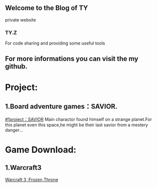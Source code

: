 ## Welcome to the Blog of TY

private website

### TY.Z

For code sharing and providing some useful tools

For more informations you can visit the my github.
-----

Project:
=======



1.Board adventure games：SAVIOR.
----
[#1project：SAVIOR](https://github.com/tttt2342/SAVIOR)
Main charactor found himself on a strange planet.For this planet even this space,he might be their last savior from a mestery danger...




Game Download:
=======


1.Warcraft3
----
[Warcraft 3 :Frozen Throne](https://www.onlinedown.net/soft/580699.htm "魔兽争霸3下载")




